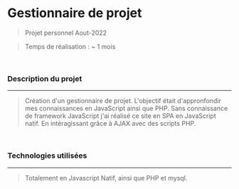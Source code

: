# Gestionnaire de projet
> Projet personnel Aout-2022

> Temps de réalisation : ~ 1 mois

<br>

### Description du projet

<hr>

> Création d'un gestionnaire de projet. L'objectif était d'appronfondir mes connaissances en JavaScript ainsi que PHP.
> Sans connaissance de framework JavaScript j'ai réalisé ce site en SPA en JavaScript natif. En intéragissant grâce à AJAX avec des scripts PHP.

<br>

### Technologies utilisées

<hr>

> Totalement en Javascript Natif, ainsi que PHP et mysql.
